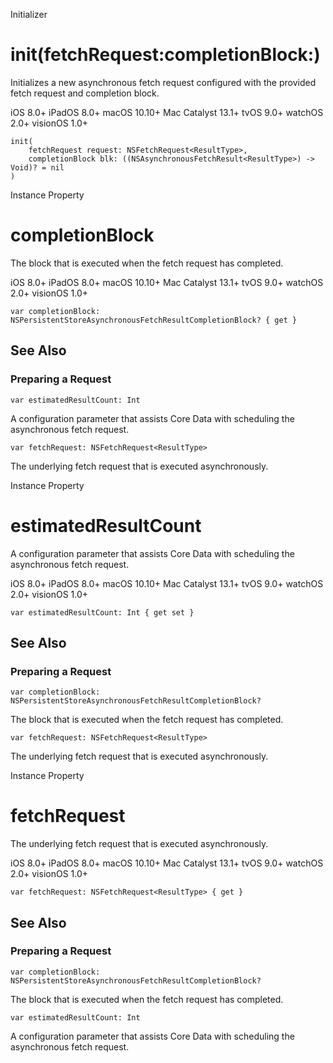 Initializer

# init(fetchRequest:completionBlock:)

Initializes a new asynchronous fetch request configured with the provided
fetch request and completion block.

iOS 8.0+  iPadOS 8.0+  macOS 10.10+  Mac Catalyst 13.1+  tvOS 9.0+  watchOS
2.0+  visionOS 1.0+

    
    
    init(
        fetchRequest request: NSFetchRequest<ResultType>,
        completionBlock blk: ((NSAsynchronousFetchResult<ResultType>) -> Void)? = nil
    )

Instance Property

# completionBlock

The block that is executed when the fetch request has completed.

iOS 8.0+  iPadOS 8.0+  macOS 10.10+  Mac Catalyst 13.1+  tvOS 9.0+  watchOS
2.0+  visionOS 1.0+

    
    
    var completionBlock: NSPersistentStoreAsynchronousFetchResultCompletionBlock? { get }

## See Also

### Preparing a Request

`var estimatedResultCount: Int`

A configuration parameter that assists Core Data with scheduling the
asynchronous fetch request.

`var fetchRequest: NSFetchRequest<ResultType>`

The underlying fetch request that is executed asynchronously.

Instance Property

# estimatedResultCount

A configuration parameter that assists Core Data with scheduling the
asynchronous fetch request.

iOS 8.0+  iPadOS 8.0+  macOS 10.10+  Mac Catalyst 13.1+  tvOS 9.0+  watchOS
2.0+  visionOS 1.0+

    
    
    var estimatedResultCount: Int { get set }

## See Also

### Preparing a Request

`var completionBlock:
NSPersistentStoreAsynchronousFetchResultCompletionBlock?`

The block that is executed when the fetch request has completed.

`var fetchRequest: NSFetchRequest<ResultType>`

The underlying fetch request that is executed asynchronously.

Instance Property

# fetchRequest

The underlying fetch request that is executed asynchronously.

iOS 8.0+  iPadOS 8.0+  macOS 10.10+  Mac Catalyst 13.1+  tvOS 9.0+  watchOS
2.0+  visionOS 1.0+

    
    
    var fetchRequest: NSFetchRequest<ResultType> { get }

## See Also

### Preparing a Request

`var completionBlock:
NSPersistentStoreAsynchronousFetchResultCompletionBlock?`

The block that is executed when the fetch request has completed.

`var estimatedResultCount: Int`

A configuration parameter that assists Core Data with scheduling the
asynchronous fetch request.

